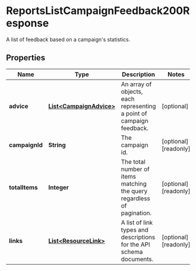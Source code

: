 

# ReportsListCampaignFeedback200Response

A list of feedback based on a campaign's statistics.

## Properties

| Name | Type | Description | Notes |
|------------ | ------------- | ------------- | -------------|
|**advice** | [**List&lt;CampaignAdvice&gt;**](CampaignAdvice.md) | An array of objects, each representing a point of campaign feedback. |  [optional] |
|**campaignId** | **String** | The campaign id. |  [optional] [readonly] |
|**totalItems** | **Integer** | The total number of items matching the query regardless of pagination. |  [optional] [readonly] |
|**links** | [**List&lt;ResourceLink&gt;**](ResourceLink.md) | A list of link types and descriptions for the API schema documents. |  [optional] [readonly] |



